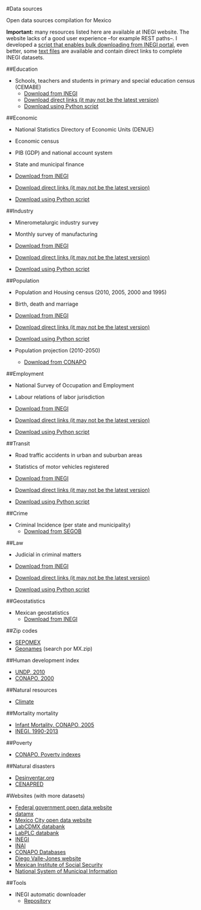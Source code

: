 #Data sources

Open data sources compilation for Mexico

**Important:** many resources listed here are available at INEGI website. The website lacks of a good user experience –for example REST paths–. I developed a [script that enables bulk downloading from INEGI portal](https://github.com/edublancas/inegi), even better, some [text files](https://github.com/edublancas/inegi/tree/master/links%20directos) are available and contain direct links to complete INEGI datasets.

##Education

* Schools, teachers and students in primary and special education census (CEMABE)
    * [Download from INEGI](http://www3.inegi.org.mx/sistemas/descarga/) 
    * [Download direct links (it may not be the latest version)](https://github.com/edublancas/inegi/tree/master/links%20directos)
    * [Download using Python script](https://github.com/edublancas/inegi)

##Economic

* National Statistics Directory of Economic Units (DENUE)
* Economic census
* PIB (GDP) and national account system
* State and municipal finance

* [Download from INEGI](http://www3.inegi.org.mx/sistemas/descarga/)
* [Download direct links (it may not be the latest version)](https://github.com/edublancas/inegi/tree/master/links%20directos)
* [Download using Python script](https://github.com/edublancas/inegi)


##Industry

* Minerometalurgic industry survey
* Monthly survey of manufacturing

* [Download from INEGI](http://www3.inegi.org.mx/sistemas/descarga/)
* [Download direct links (it may not be the latest version)](https://github.com/edublancas/inegi/tree/master/links%20directos)
* [Download using Python script](https://github.com/edublancas/inegi)

    
##Population

* Population and Housing census (2010, 2005, 2000 and 1995)
* Birth, death and marriage

* [Download from INEGI](http://www3.inegi.org.mx/sistemas/descarga/)
* [Download direct links (it may not be the latest version)](https://github.com/edublancas/inegi/tree/master/links%20directos)
* [Download using Python script](https://github.com/edublancas/inegi)

* Population projection (2010-2050)
    * [Download from CONAPO](http://www.conapo.gob.mx/es/CONAPO/Proyecciones_Datos)

##Employment

* National Survey of Occupation and Employment 
* Labour relations of labor jurisdiction

* [Download from INEGI](http://www3.inegi.org.mx/sistemas/descarga/)
* [Download direct links (it may not be the latest version)](https://github.com/edublancas/inegi/tree/master/links%20directos)
* [Download using Python script](https://github.com/edublancas/inegi)

##Transit

* Road traffic accidents in urban and suburban areas
* Statistics of motor vehicles registered

* [Download from INEGI](http://www3.inegi.org.mx/sistemas/descarga/)
* [Download direct links (it may not be the latest version)](https://github.com/edublancas/inegi/tree/master/links%20directos)
* [Download using Python script](https://github.com/edublancas/inegi)

##Crime

* Criminal Incidence (per state and municipality)
    * [Download from SEGOB](http://secretariadoejecutivo.gob.mx/incidencia-delictiva/incidencia-delictiva-fuero-comun.php)
    
##Law

* Judicial in criminal matters

* [Download from INEGI](http://www3.inegi.org.mx/sistemas/descarga/)
* [Download direct links (it may not be the latest version)](https://github.com/edublancas/inegi/tree/master/links%20directos)
* [Download using Python script](https://github.com/edublancas/inegi)

##Geostatistics

* Mexican geostatistics
    * [Download from INEGI](http://www.inegi.org.mx/geo/contenidos/geoestadistica/)

##Zip codes

* [SEPOMEX](http://correosdemexico.gob.mx/ServiciosLinea/Paginas/DescargaCP.aspx)
* [Geonames](http://download.geonames.org/export/zip/) (search por MX.zip)

##Human development index

* [UNDP, 2010](http://www.mx.undp.org/content/mexico/es/home/library/poverty/idh-municipal-en-mexico--nueva-metodologia.html)
* [CONAPO, 2000](http://www.conapo.gob.mx/es/CONAPO/Desarrollo_Humano)

##Natural resources

* [Climate](http://www.inegi.org.mx/geo/contenidos/recnat/clima/infoescala.aspx)

##Mortality mortality

* [Infant Mortality. CONAPO, 2005](http://www.conapo.gob.mx/es/CONAPO/Estimacion_de_la_mortalidad_infantil_para_Mexico_las_entidades_federativas_y_los_municipios_2005)
* [INEGI. 1990-2013](http://www.inegi.org.mx/est/contenidos/proyectos/registros/vitales/mortalidad/)

##Poverty

* [CONAPO, Poverty indexes](http://www.conapo.gob.mx/es/CONAPO/Indices_de_Marginacion_Publicaciones)


##Natural disasters
* [Desinventar.org](http://www.desinventar.org/en/)
* [CENAPRED](http://www.atlasnacionalderiesgos.gob.mx/index.php/biblioteca)

#Websites (with more datasets)


* [Federal government open data website](http://datos.gob.mx/)
* [datamx](http://datamx.io/)
* [Mexico City open data website](http://www.datosabiertos.df.gob.mx/)
* [LabCDMX databank](http://datos.labcd.mx/dataset)
* [LabPLC databank](http://datos.labplc.mx/datasets)
* [INEGI](http://www.inegi.org.mx/)
* [INAI](http://portaltransparencia.gob.mx/pot/openData/openData.jsp)
* [CONAPO Databases](http://www.conapo.gob.mx/es/CONAPO/Bases_de_datos_ENADID_2009)
* [Diego Valle-Jones website](https://www.diegovalle.net/projects.html#url=%23datasets)
* [Mexican Institute of Social Security](http://datos.imss.gob.mx/)
* [National System of Municipal Information](http://www.snim.rami.gob.mx/)

##Tools

* INEGI automatic downloader
    * [Repository](https://github.com/edublancas/inegi)
